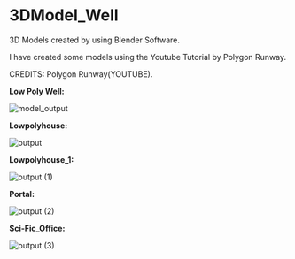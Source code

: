 # 3DModel_Well
3D Models created by using Blender Software.

I have created some models using the Youtube Tutorial by Polygon Runway.

CREDITS: Polygon Runway(YOUTUBE).

**Low Poly Well:**

![model_output](https://user-images.githubusercontent.com/53465280/148072697-d4665f97-3436-4bf1-bb42-f0a8737d529c.png)

**Lowpolyhouse:**

![output](https://user-images.githubusercontent.com/53465280/148169814-9c2af0ff-9ad8-4a6a-8571-e456554134c7.png)

**Lowpolyhouse_1:**

![output (1)](https://user-images.githubusercontent.com/53465280/148169976-4fe0cff5-f8c9-4d42-94d3-e507a9432929.png)

**Portal:**

![output (2)](https://user-images.githubusercontent.com/53465280/148195221-273e2c54-7f00-42c2-8104-5814da1c4722.png)

**Sci-Fic_Office:**

![output (3)](https://user-images.githubusercontent.com/53465280/148202302-8ec2e989-fe88-479e-a180-0453bea1c34f.png)

